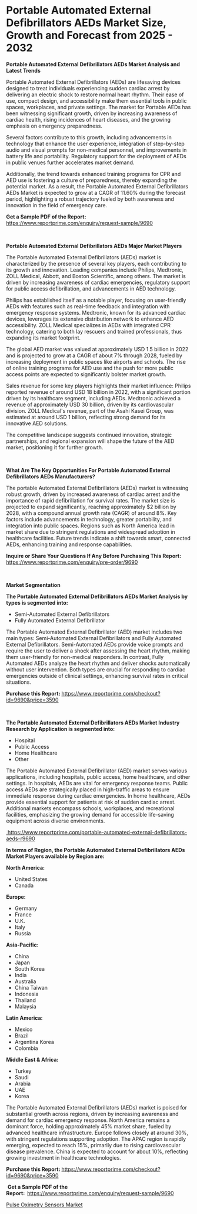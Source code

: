 <p><h1>Portable Automated External Defibrillators AEDs Market Size, Growth and Forecast from 2025 - 2032</h1></p><p><strong>Portable Automated External Defibrillators AEDs Market Analysis and Latest Trends</strong></p>
<p><p>Portable Automated External Defibrillators (AEDs) are lifesaving devices designed to treat individuals experiencing sudden cardiac arrest by delivering an electric shock to restore normal heart rhythm. Their ease of use, compact design, and accessibility make them essential tools in public spaces, workplaces, and private settings. The market for Portable AEDs has been witnessing significant growth, driven by increasing awareness of cardiac health, rising incidences of heart diseases, and the growing emphasis on emergency preparedness.</p><p>Several factors contribute to this growth, including advancements in technology that enhance the user experience, integration of step-by-step audio and visual prompts for non-medical personnel, and improvements in battery life and portability. Regulatory support for the deployment of AEDs in public venues further accelerates market demand. </p><p>Additionally, the trend towards enhanced training programs for CPR and AED use is fostering a culture of preparedness, thereby expanding the potential market. As a result, the Portable Automated External Defibrillators AEDs Market is expected to grow at a CAGR of 11.60% during the forecast period, highlighting a robust trajectory fueled by both awareness and innovation in the field of emergency care.</p></p>
<p><strong>Get a Sample PDF of the Report:&nbsp;</strong> <a href="https://www.reportprime.com/enquiry/request-sample/9690?utm_campaign=3178&utm_medium=2&utm_source=Github&utm_content=ia&utm_term=20032025&utm_id=portable-automated-external-defibrillators-aeds">https://www.reportprime.com/enquiry/request-sample/9690</a></p>
<p>&nbsp;</p>
<p><strong>Portable Automated External Defibrillators AEDs Major Market Players</strong></p>
<p><p>The Portable Automated External Defibrillators (AEDs) market is characterized by the presence of several key players, each contributing to its growth and innovation. Leading companies include Philips, Medtronic, ZOLL Medical, Abbott, and Boston Scientific, among others. The market is driven by increasing awareness of cardiac emergencies, regulatory support for public access defibrillation, and advancements in AED technology.</p><p>Philips has established itself as a notable player, focusing on user-friendly AEDs with features such as real-time feedback and integration with emergency response systems. Medtronic, known for its advanced cardiac devices, leverages its extensive distribution network to enhance AED accessibility. ZOLL Medical specializes in AEDs with integrated CPR technology, catering to both lay rescuers and trained professionals, thus expanding its market footprint.</p><p>The global AED market was valued at approximately USD 1.5 billion in 2022 and is projected to grow at a CAGR of about 7% through 2028, fueled by increasing deployment in public spaces like airports and schools. The rise of online training programs for AED use and the push for more public access points are expected to significantly bolster market growth.</p><p>Sales revenue for some key players highlights their market influence: Philips reported revenue of around USD 18 billion in 2022, with a significant portion driven by its healthcare segment, including AEDs. Medtronic achieved a revenue of approximately USD 30 billion, driven by its cardiovascular division. ZOLL Medical's revenue, part of the Asahi Kasei Group, was estimated at around USD 1 billion, reflecting strong demand for its innovative AED solutions.</p><p>The competitive landscape suggests continued innovation, strategic partnerships, and regional expansion will shape the future of the AED market, positioning it for further growth.</p></p>
<p>&nbsp;</p>
<p><strong>What Are The Key Opportunities For Portable Automated External Defibrillators AEDs Manufacturers?</strong></p>
<p><p>The portable Automated External Defibrillators (AEDs) market is witnessing robust growth, driven by increased awareness of cardiac arrest and the importance of rapid defibrillation for survival rates. The market size is projected to expand significantly, reaching approximately $2 billion by 2028, with a compound annual growth rate (CAGR) of around 8%. Key factors include advancements in technology, greater portability, and integration into public spaces. Regions such as North America lead in market share due to stringent regulations and widespread adoption in healthcare facilities. Future trends indicate a shift towards smart, connected AEDs, enhancing training and response capabilities.</p></p>
<p><strong>Inquire or Share Your Questions If Any Before Purchasing This Report:</strong> <a href="https://www.reportprime.com/enquiry/pre-order/9690?utm_campaign=3178&utm_medium=2&utm_source=Github&utm_content=ia&utm_term=20032025&utm_id=portable-automated-external-defibrillators-aeds">https://www.reportprime.com/enquiry/pre-order/9690</a></p>
<p>&nbsp;</p>
<p><strong>Market Segmentation</strong></p>
<p><strong>The Portable Automated External Defibrillators AEDs Market Analysis by types is segmented into:</strong></p>
<p><ul><li>Semi-Automated External Defibrillators</li><li>Fully Automated External Defibrillator</li></ul></p>
<p><p>The Portable Automated External Defibrillator (AED) market includes two main types: Semi-Automated External Defibrillators and Fully Automated External Defibrillators. Semi-Automated AEDs provide voice prompts and require the user to deliver a shock after assessing the heart rhythm, making them user-friendly for non-medical responders. In contrast, Fully Automated AEDs analyze the heart rhythm and deliver shocks automatically without user intervention. Both types are crucial for responding to cardiac emergencies outside of clinical settings, enhancing survival rates in critical situations.</p></p>
<p><strong>Purchase this Report:&nbsp;</strong><a href="https://www.reportprime.com/checkout?id=9690&price=3590&utm_campaign=3178&utm_medium=2&utm_source=Github&utm_content=ia&utm_term=20032025&utm_id=portable-automated-external-defibrillators-aeds">https://www.reportprime.com/checkout?id=9690&price=3590</a></p>
<p>&nbsp;</p>
<p><strong>The Portable Automated External Defibrillators AEDs Market Industry Research by Application is segmented into:</strong></p>
<p><ul><li>Hospital</li><li>Public Access</li><li>Home Healthcare</li><li>Other</li></ul></p>
<p><p>The Portable Automated External Defibrillator (AED) market serves various applications, including hospitals, public access, home healthcare, and other settings. In hospitals, AEDs are vital for emergency response teams. Public access AEDs are strategically placed in high-traffic areas to ensure immediate response during cardiac emergencies. In home healthcare, AEDs provide essential support for patients at risk of sudden cardiac arrest. Additional markets encompass schools, workplaces, and recreational facilities, emphasizing the growing demand for accessible life-saving equipment across diverse environments.</p></p>
<p><a href="https://www.reportprime.com/portable-automated-external-defibrillators-aeds-r9690?utm_campaign=3178&utm_medium=2&utm_source=Github&utm_content=ia&utm_term=20032025&utm_id=portable-automated-external-defibrillators-aeds">&nbsp;https://www.reportprime.com/portable-automated-external-defibrillators-aeds-r9690</a></p>
<p><strong>In terms of Region, the Portable Automated External Defibrillators AEDs Market Players available by Region are:</strong></p>
<p>
    <p> <strong> North America: </strong>
        <ul>
            <li>United States</li>
            <li>Canada</li>
        </ul>
        </p> 
    <p> <strong> Europe: </strong>
        <ul>
            <li>Germany</li>
            <li>France</li>
            <li>U.K.</li>
            <li>Italy</li>
            <li>Russia</li>
        </ul>
        </p> 
    <p> <strong> Asia-Pacific: </strong>
        <ul>
            <li>China</li>
            <li>Japan</li>
            <li>South Korea</li>
            <li>India</li>
            <li>Australia</li>
            <li>China Taiwan</li>
            <li>Indonesia</li>
            <li>Thailand</li>
            <li>Malaysia</li>
        </ul>
        </p> 
    <p> <strong> Latin America: </strong>
        <ul>
            <li>Mexico</li>
            <li>Brazil</li>
            <li>Argentina Korea</li>
            <li>Colombia</li>
        </ul>
        </p> 
    <p> <strong> Middle East & Africa: </strong>
        <ul>
            <li>Turkey</li>
            <li>Saudi</li>
            <li>Arabia</li>
            <li>UAE</li>
            <li>Korea</li>
        </ul>
    </p>
    </p>
<p><p>The Portable Automated External Defibrillators (AEDs) market is poised for substantial growth across regions, driven by increasing awareness and demand for cardiac emergency response. North America remains a dominant force, holding approximately 45% market share, fueled by advanced healthcare infrastructure. Europe follows closely at around 30%, with stringent regulations supporting adoption. The APAC region is rapidly emerging, expected to reach 15%, primarily due to rising cardiovascular disease prevalence. China is expected to account for about 10%, reflecting growing investment in healthcare technologies.</p></p>
<p><strong>Purchase this Report: </strong><a href="https://www.reportprime.com/checkout?id=9690&price=3590&utm_campaign=3178&utm_medium=2&utm_source=Github&utm_content=ia&utm_term=20032025&utm_id=portable-automated-external-defibrillators-aeds">https://www.reportprime.com/checkout?id=9690&price=3590</a></p>
<p>&nbsp;<strong>Get a Sample PDF of the Report:&nbsp;&nbsp;</strong><a href="https://www.reportprime.com/enquiry/request-sample/9690?utm_campaign=3178&utm_medium=2&utm_source=Github&utm_content=ia&utm_term=20032025&utm_id=portable-automated-external-defibrillators-aeds">https://www.reportprime.com/enquiry/request-sample/9690</a></p>
<p><strong></strong></p>
<p><p><a href="https://github.com/jhamygunler/Market-Research-Report-List-1/blob/main/pulse-oximetry-sensors-market.md?utm_campaign=3178&utm_medium=2&utm_source=Github&utm_content=ia&utm_term=20032025&utm_id=portable-automated-external-defibrillators-aeds">Pulse Oximetry Sensors Market</a></p></p>